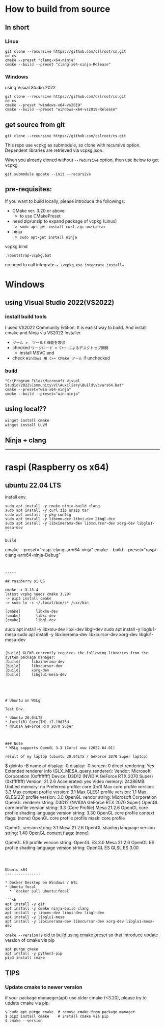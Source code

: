 
# How to build from source

## In short

### Linux

```
git clone --recursive https://github.com/cslroot/cs.git
cd cs
cmake --preset "clang-x64-ninja"
cmake --build --preset "clang-x64-ninja-Release"
```

### Windows

using Visual Studio 2022

```
git clone --recursive https://github.com/cslroot/cs.git
cd cs
cmake --preset "windows-x64-vs2019"
cmake --build --preset "windows-x64-vs2019-Release"
```


## get source from git

```
git clone --recursive https://github.com/cslroot/cs.git
```

This repo use vcpkg as submodule, so clone with recursive option.
Dependent libraries are retrieved via vcpkg.json.


When you already cloned without `--recursive` option, then use below to get vcpkg:

```
git submodule update --init --recursive
```


## pre-requisites:

If you want to build locally, please introduce the followings:

- CMake ver. 3.20 or above
  - to use CMakePreset
- need zip/unzip to expand package of vcpkg (Linux)
  - `sudo apt-get install curl zip unzip tar`
- ninja
  - `sudo apt-get install ninja`


vcpkg bind
```
.\bootstrap-vcpkg.bat
```

no need to call integrate ~`.\vcpkg.exe integrate install`~


# Windows

## using Visual Studio 2022(VS2022)

### install build tools
I used VS2022 Community Edition. It is easist way to build.
And install cmake and Ninja via VS2022 Installer.

* `ツール >  ツールと機能を取得`
* checked `ワークロード > C++ によるデスクトップ開発`
  * install MSVC and 
* check `Windows 用 C++ CMake ツール` if unchecked


### build

```PowerShell:
"C:\Program Files\Microsoft Visual Studio\2022\Community\VC\Auxiliary\Build\vcvars64.bat"
cmake --preset="win-x64-ninja"
cmake --build --preset="win-ninja"
```


## using local??

```PowerShell
winget install cmake
winget install LLVM
```

## Ninja + clang


------


# raspi (Raspberry os x64)

## ubuntu 22.04 LTS

install env.

```
sudo apt install -y cmake ninja-build clang
sudo apt install -y curl zip unzip tar
sudo apt install -y pkg-config
sudo apt install -y libxmu-dev libxi-dev libgl-dev
sudo apt install -y libxinerama-dev libxcursor-dev xorg-dev libglu1-mesa-dev
``

build

```
cmake --preset="raspi-clang-arm64-ninja"
cmake --build --preset="raspi-clang-arm64-ninja-Debug"
```


-----

## raspberry pi OS

cmake -> 3.18.4
latest vcpkg needs cmake 3.20+
-> pip3 install cmake 
-> sudo ln -s ~/.local/bin/c* /usr/bin

[cmake]       libxmu-dev
[cmake]       libxi-dev
[cmake]       libgl-dev

```
sudo apt install -y libxmu-dev libxi-dev libgl-dev
sudo apt install -y libglu1-mesa
sudo apt install -y libxinerama-dev libxcursor-dev xorg-dev libglu1-mesa-dev
```

[build] GLFW3 currently requires the following libraries from the system package manager:
[build]     libxinerama-dev
[build]     libxcursor-dev
[build]     xorg-dev
[build]     libglu1-mesa-dev





# Ubuntu on WSLg

Test Env.

* Ubuntu 20.04LTS
* Intel(R) Core(TM) i7-10875H
* NVIDIA GeForce RTX 2070 Super



### Note
* WSLg supports OpenGL 3.3 (Core) now (2022-04-01)

result of my laptop (ubuntu 20.04LTS / GeForce 2070 Super laptop)

```
$ glxinfo -B
name of display: :0
display: :0  screen: 0
direct rendering: Yes
Extended renderer info (GLX_MESA_query_renderer):
    Vendor: Microsoft Corporation (0xffffffff)
    Device: D3D12 (NVIDIA GeForce RTX 2070 Super) (0xffffffff)
    Version: 21.2.6
    Accelerated: yes
    Video memory: 24286MB
    Unified memory: no
    Preferred profile: core (0x1)
    Max core profile version: 3.3
    Max compat profile version: 3.1
    Max GLES1 profile version: 1.1
    Max GLES[23] profile version: 3.0
OpenGL vendor string: Microsoft Corporation
OpenGL renderer string: D3D12 (NVIDIA GeForce RTX 2070 Super)
OpenGL core profile version string: 3.3 (Core Profile) Mesa 21.2.6
OpenGL core profile shading language version string: 3.30
OpenGL core profile context flags: (none)
OpenGL core profile profile mask: core profile

OpenGL version string: 3.1 Mesa 21.2.6
OpenGL shading language version string: 1.40
OpenGL context flags: (none)

OpenGL ES profile version string: OpenGL ES 3.0 Mesa 21.2.6
OpenGL ES profile shading language version string: OpenGL ES GLSL ES 3.00
```



Ubuntu x64
----------------

* Docker Desktop on Windows / WSL
* Ubuntu focal
  * `docker pull ubuntu:focal`

```sh
apt install -y git
apt install -y cmake ninja-build clang
apt install -y libxmu-dev libxi-dev libgl-dev
apt install -y libglu1-mesa
apt install -y libxinerama-dev libxcursor-dev xorg-dev libglu1-mesa-dev
```

`cmake --version` is old to build using cmake preset
so that introduce update version of cmake via pip

```
apt purge cmake
apt install -y python3-pip
pip3 install cmake
```


## TIPS

### Update cmake to newer version

if your package manaeger(apt) use older cmake (<3.20), please try to update cmake via pip.

```
$ sudo apt purge cmake  # remove cmake from package manager
$ pip3 install cmake    # install cmake via pip
$ cmake --version
```
